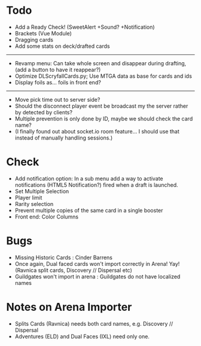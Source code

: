 # Todo
 * Add a Ready Check! (SweetAlert +Sound? +Notification)
 * Brackets (Vue Module)
 * Dragging cards
 * Add some stats on deck/drafted cards
 -----
 * Revamp menu: Can take whole screen and disappear during drafting, (add a button to have it reappear?)
 * Optimize DLScryfallCards.py; Use MTGA data as base for cards and ids
 * Display foils as... foils in front end?
 -----
 * Move pick time out to server side?
 * Should the disconnect player event be broadcast my the server rather by detected by clients?
 * Multiple prevention is only done by ID, maybe we should check the card name?
 * (I finally found out about socket.io room feature... I should use that instead of manually handling sessions.)

# Check
 * Add notification option: In a sub menu add a way to activate notifications (HTML5 Notification?) fired when a draft is launched.
 * Set Multiple Selection
 * Player limit
 * Rarity selection
 * Prevent multiple copies of the same card in a single booster
 * Front end: Color Columns
 
# Bugs
 * Missing Historic Cards : Cinder Barrens
 * Once again, Dual faced cards won't import correctly in Arena! Yay! (Ravnica split cards, Discovery // Dispersal  etc)
 * Guildgates won't import in arena : Guildgates do not have localized names 
 
# Notes on Arena Importer
 * Splits Cards (Ravnica) needs both card names, e.g. Discovery // Dispersal
 * Adventures (ELD) and Dual Faces (IXL) need only one.
